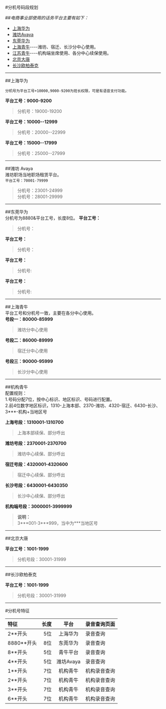 
#分机号码段规划 


##*电商事业部使用的话务平台主要有如下：*   
  - [上海华为](#海华为)  
  - [潍坊Avaya](#潍坊-avaya)  
  - [东莞华为](#东莞华为)  
  - [上海青牛](#上海青牛)----潍坊、宿迁、长沙分中心使用。  
  - [江苏青牛](#机构青牛)----机构端坐席使用、各分中心续保使用。  
  - [北京大唐](#北京大唐)  
  - [长沙欧柏泰克](#长沙欧柏泰克)  
   
---------- 
##上海华为  
   
    分机号为平台工号+10000,9000-9200为班长权限，可是有语音支付功能。  
   
   **平台工号：9000-9200**  
   
   >分机号：19000-19200  
   
   **平台工号：10000--12999** 
   
   >分机号：20000--22999  
   
   **平台工号：15000--17999**   
   
   >分机号：25000--27999  
   
---------- 
##潍坊 Avaya  
    潍坊职场当地职场租赁平台。  
   `平台工号：70001-79999`  
   >分机号：23001-24999  
   >分机号：28001-29999  
   
---------- 
##东莞华为  
    分机号为8880&平台工号，长度8位。
  **平台工号：**  
  >分机号：  
  
  **平台工号：**  
  >分机号：  
  
  **平台工号：**  
  >分机号:
    
  **平台工号：**  
  >分机号:  
  
---------- 
##上海青牛   
    平台工号和分机号一致，主要在各分中心使用。  
  **号段一：80000-85999**
  >潍坊分中心使用  
  
  **号段二：86000-89999**
  >宿迁分中心使用  
  
  **号段三：90000-95999**
  >长沙分中心使用  
  
---------- 
##机构青牛  
    配置规则：  
    1.号码分配7位，按中心标识、地区标识、号码进行配置。  
    2.前4位数字地区标识，1310-上海本部、2370-潍坊、4320-宿迁、6430-长沙、3***-机构+当地区号
    
   **上海号段：1310001-1310700**  
   >上海本部续保、部分呼出
   
   **潍坊号段：2370001-2370700**  
   >潍坊中心续保、部分呼出
   
   **宿迁号段：4320001-4320600**  
   >宿迁中心续保、部分呼出
   
   **长沙号段：6430001-6430350**  
   >长沙中心续保、部分呼出  
   
   **机构端号段：3000001-3999999**
   >**说明：**  
   3&#42;&#42;&#42;001-3&#42;&#42;&#42;999，当中为&#42;&#42;&#42;当地区号 
   
---------- 
##北京大唐  
      
   **平台工号：1001-1999**  
   >分机号段：30001-31999  
   
----------
##长沙欧柏泰克  
      
   **平台工号：1001-1999**  
   >分机号段：30001-31999  
   
----------

#分机号特征

| 特征     | 长度   | 平台  |录音查询页面|
| :------- | ----: | :---: |:--------- |
|2**开头|5位|上海华为|录音查询|
|8880**开头|8位|东莞华为|录音查询|
|8**开头|5位|青牛平台|录音查询|
|4**开头|5位|潍坊Avaya|录音查询|
|1**开头|7位|机构青牛|机构录音查询|
|2**开头|7位|机构青牛|机构录音查询|
|3**开头|7位|机构青牛|机构录音查询|
|6**开头|7位|机构青牛|机构录音查询|


